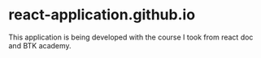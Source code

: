 # react-application.github.io
This application is being developed with the course I took from react doc and BTK academy.
